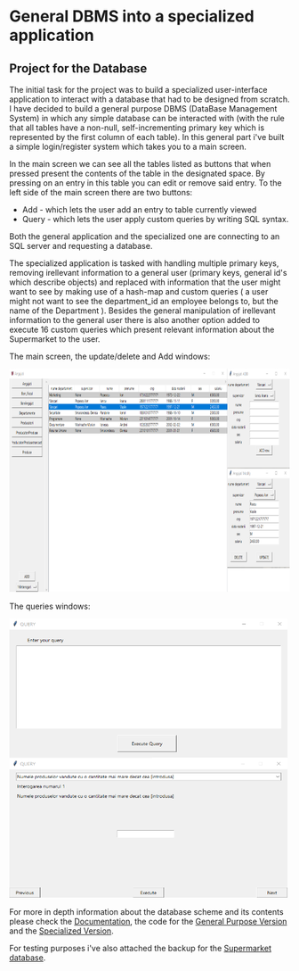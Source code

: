 # General DBMS into a specialized application
## Project for the Database
The initial task for the project was to build a specialized user-interface application to interact with a database that had to be designed from scratch. 
I have decided to build a general purpose DBMS (DataBase Management System) in which any simple database can be interacted with (with the rule that all tables have a non-null, self-incrementing primary key which is represented by the first column of each table). In this general part i've built a simple login/register system which takes you to a main screen.

In the main screen we can see all the tables listed as buttons that when pressed present the contents of the table in the designated space. By pressing on an entry in this table you can edit or remove said entry. To the left side of the main screen there are two buttons:
 - Add - which lets the user add an entry to table currently viewed
 - Query - which lets the user apply custom queries by writing SQL syntax.

Both the general application and the specialized one are connecting to an SQL server and requesting a database.

The specialized application is tasked with handling multiple primary keys, removing irellevant information to a general user (primary keys, general id's which describe objects) and replaced with information that the user might want to see by making use of a hash-map and custom queries ( a user might not want to see the department_id an employee belongs to, but the name of the Department ). Besides the general manipulation of irellevant information to the general user there is also another option added to execute 16 custom queries which present relevant information about the Supermarket to the user.

The main screen, the update/delete and Add windows:

<img src="/mainscreen.png" alt="main" style="height: 400px; width:800px;"/>

The queries windows:

<img src="/queries.png" alt="main" style="height: 500px; width:500px;"/>

For more in depth information about the database scheme and its contents please check the [Documentation](https://github.com/zuch3e/databaseProject/blob/main/ProiectBD(Final)_Neleptcu_Daniel_Andrei_332AB.pdf), the code for the [General Purpose Version](https://github.com/zuch3e/databaseProject/blob/main/GeneralPurposeVersion.py) and the [Specialized Version](https://github.com/zuch3e/databaseProject/blob/main/GeneralPurposeVersion.py).

For testing purposes i've also attached the backup for the [Supermarket database](https://github.com/zuch3e/databaseProject/blob/main/Supermarket.bak).
